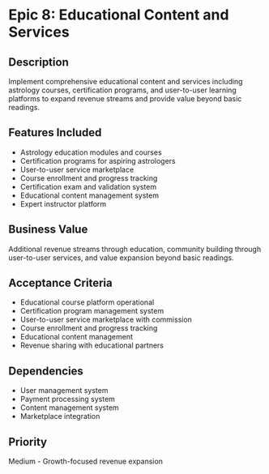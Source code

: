 # Epic 8: Educational Content and Services

## Description
Implement comprehensive educational content and services including astrology courses, certification programs, and user-to-user learning platforms to expand revenue streams and provide value beyond basic readings.

## Features Included
- Astrology education modules and courses
- Certification programs for aspiring astrologers
- User-to-user service marketplace
- Course enrollment and progress tracking
- Certification exam and validation system
- Educational content management system
- Expert instructor platform

## Business Value
Additional revenue streams through education, community building through user-to-user services, and value expansion beyond basic readings.

## Acceptance Criteria
- Educational course platform operational
- Certification program management system
- User-to-user service marketplace with commission
- Course enrollment and progress tracking
- Educational content management
- Revenue sharing with educational partners

## Dependencies
- User management system
- Payment processing system
- Content management system
- Marketplace integration

## Priority
Medium - Growth-focused revenue expansion